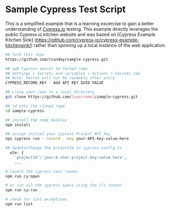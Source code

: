 # Sample Cypress Test Script

This is a simplified example that is a learning excercise to gain a better understanding of [Cypress.io](https://www.cypress.io/) testing.  This example directly leverages the public Cypress.io kitchen website and was based on [Cypress Example Kitchen Sink] (https://github.com/cypress-io/cypress-example-kitchensink/) rather than spinning up a local
instance of the web application.


```bash
## fork this repo 
https://github.com/rcunday/sample-cypress.git

## add Cypress secret to forked repo
## Settings > Secrets and variables > Actions > Secrets tab
## Note: Secret will not be readable after entry.
CYPRESS_RECORD_KEY - Add API KEY GUID VALUE

## clone your repo to a local directory
git clone https://github.com/[username]/sample-cypress.git

## cd into the cloned repo
cd sample-cypress

## install the node_modules
npm install

## assign initial your Cypress Project API key
npx cypress run --record --key your-API-key-value-here

## Update/Change the projectId in cypress.config.js
  e2e: {
    'projectId':'your-6-char-project-key-value-here',
    ...

# launch the cypress test runner
npm run cy:open

# or run all the cypress specs using the cli runner
npm run cy:run

# check for lint exceptions
npm run lint
```